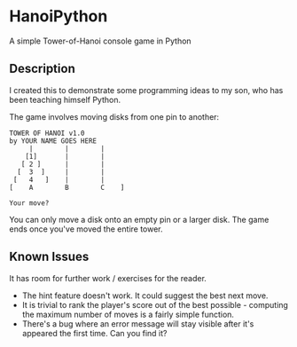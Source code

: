 # HanoiPython
A simple Tower-of-Hanoi console game in Python

## Description
I created this to demonstrate some programming ideas to my son, who has been teaching himself Python.

The game involves moving disks from one pin to another:

```
TOWER OF HANOI v1.0
by YOUR NAME GOES HERE
     |        |        |    
    [1]       |        |    
   [ 2 ]      |        |    
  [  3  ]     |        |    
 [   4   ]    |        |    
[    A        B        C    ]

Your move?  
```

You can only move a disk onto an empty pin or a larger disk. The game ends once you've moved the entire tower.

## Known Issues
It has room for further work / exercises for the reader.

* The hint feature doesn't work. It could suggest the best next move.
* It is trivial to rank the player's score out of the best possible - computing the maximum number of moves is a fairly simple function.
* There's a bug where an error message will stay visible after it's appeared the first time. Can you find it?
